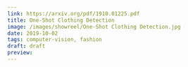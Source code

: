 ```yaml
---
link: https://arxiv.org/pdf/1910.01225.pdf
title: One-Shot Clothing Detection
image: /images/showreel/One-Shot Clothing Detection.jpg
date: 2019-10-02
tags: computer-vision, fashion
draft: draft
preview:
---
```



